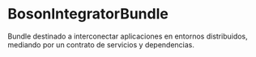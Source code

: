 # BosonIntegratorBundle
Bundle destinado a interconectar aplicaciones en entornos distribuidos, mediando por un contrato de servicios y dependencias.
